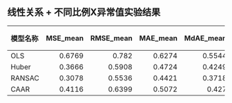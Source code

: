 ## 线性关系 + 不同比例X异常值实验结果

| 模型名称   |   MSE_mean |   RMSE_mean |   MAE_mean |   MdAE_mean |   R²_mean |   训练时间(秒) |
|:-------|-----------:|------------:|-----------:|------------:|----------:|----------:|
| OLS    |     0.6769 |      0.782  |     0.6274 |      0.5544 |    0.8299 |    0.0007 |
| Huber  |     0.3666 |      0.5908 |     0.4724 |      0.4249 |    0.9059 |    0.0484 |
| RANSAC |     0.3078 |      0.5536 |     0.4421 |      0.3718 |    0.919  |    0.0128 |
| CAAR   |     0.4116 |      0.6399 |     0.5072 |      0.427  |    0.8939 |    2.2569 |